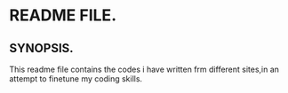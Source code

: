 # README FILE.


## SYNOPSIS.
This readme file contains the codes i have written frm different sites,in an attempt to finetune my coding skills.

